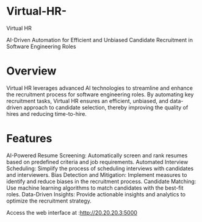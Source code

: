 # Virtual-HR-
Virtual HR

AI-Driven Automation for Efficient and Unbiased Candidate Recruitment in Software Engineering Roles
# Overview
Virtual HR leverages advanced AI technologies to streamline and enhance the recruitment process for software engineering roles. By automating key recruitment tasks, Virtual HR ensures an efficient, unbiased, and data-driven approach to candidate selection, thereby improving the quality of hires and reducing time-to-hire.

# Features
AI-Powered Resume Screening: Automatically screen and rank resumes based on predefined criteria and job requirements.
Automated Interview Scheduling: Simplify the process of scheduling interviews with candidates and interviewers.
Bias Detection and Mitigation: Implement measures to identify and reduce biases in the recruitment process.
Candidate Matching: Use machine learning algorithms to match candidates with the best-fit roles.
Data-Driven Insights: Provide actionable insights and analytics to optimize the recruitment strategy.

Access the web interface at :http://20.20.20.3:5000

